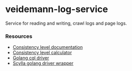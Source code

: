 # veidemann-log-service
Service for reading and writing, crawl logs and page logs.

### Resources
- [Consistency level documentation][1]
- [Consistency level calculator][2]
- [Golang cql driver][3]
- [Scylla golang driver wrapper][4]

[1]: https://docs.scylladb.com/stable/cql/consistency.html
[2]: https://docs.scylladb.com/stable/cql/consistency-calculator.html
[3]: https://github.com/gocql/gocql
[4]: https://github.com/scylladb/gocqlx
